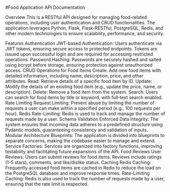#Food Application API Documentation

Overview
This is a RESTful API designed for managing food-related operations, including user authentication and CRUD functionalities. The application leverages Python, Flask, Flask-RESTful, PostgreSQL, Redis, and other modern technologies to ensure scalability, performance, and security.

Features
Authentication
JWT-based Authentication: Users authenticate via JWT tokens, ensuring secure access to protected endpoints. Tokens are issued upon successful login and are required for accessing restricted operations.
Password Hashing: Passwords are securely hashed and salted using bcrypt before storage, ensuring protection against unauthorized access.
CRUD Operations for Food Items
Create: Add new food items with detailed information, including name, description, price, and other attributes.
Read: Retrieve details of a specific food item by ID.
Update: Modify the details of an existing food item (e.g., update the price, name, or description).
Delete: Remove a food item from the system.
Search: Users can search for food items by title or keyword, with full-text search enabled.
Rate Limiting
Request Limiting: Prevent abuse by limiting the number of requests a user can make within a specified period (e.g., 100 requests per hour).
Redis Rate-Limiting: Redis is used to track and manage the number of requests made by a user.
Schema Validation
Enforced Data Integrity: The system ensures that incoming data adheres to a predefined structure using Pydantic models, guaranteeing consistency and validation of inputs.
Modular Architecture
Blueprints: The application is divided into blueprints to separate concerns, making the codebase easier to manage and extend.
Service Factories: Services are organized into factory functions, improving testability and facilitating future expansions of the API.
Food Reviews
User Reviews: Users can submit reviews for food items. Reviews include ratings (1-5 stars), comments, and like/dislike status.
Caching
Redis Caching: Frequently accessed food items are cached in Redis to reduce the load on the PostgreSQL database and improve response times.
Rate-Limiting Caching: Redis is also used to track the number of requests made by a user, ensuring that the rate limit is respected.


